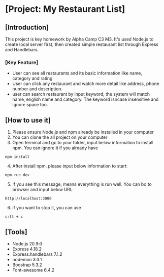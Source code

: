 # [Project: My Restaurant List] #

## [Introduction] ##
This project is key homework by Alpha Camp C3 M3. It's used Node.js to create local server first, then created simple restaurant list through Express and Handlebars.


### [Key Feature] ###
* User can see all restaurants and its basic information like name, category and rating
* User can click any restaurant and watch more detail like address, phone number and description.
* user can search restaurant by input keyword, the system will match name, english name and category. The keyword isncase insensitive and ignore space too.


## [How to use it] ##
1. Please ensure Node.js and npm already be installed in your computer
2. You can clone the all project on your computer
3. Open terminal and go to your folder, input below information to install npm. You can ignore it if you already have
```
npm install
```
4. After install npm, please input below information to start:
```
npm run dev
```
5. If you see this message, means everything is run well. You can bo to browser and input below URL
```
http://localhost:3000
```
6. if you want to stop it, you can use 
```
crtl + c
``` 

## [Tools] ##
* Node.js 20.9.0
* Express 4.18.2
* Express.handlebars 7.1.2
* nodemon 3.0.1
* Boostrap 5.3.2
* Font-awesome 6.4.2
